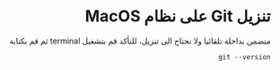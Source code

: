 <div dir="rtl">

# تنزيل Git على نظام MacOS


 متضمن بداخلة تلقائيا ولا تحتاج الى تنزيل، 
 للتأكد قم بتشغيل terminal ثم قم بكتابة 
 
    git --version
 


 <div>
